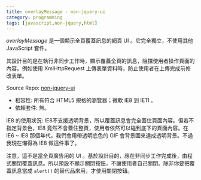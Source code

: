 ```yaml
---
title: overlayMessage - non-jquery-ui
category: programming
tags: [javascript,non-jquery,html]
---
```


*overlayMessage* 是一個顯示全頁覆蓋訊息的網頁 UI 。它完全獨立，不使用其他 JavaScript 套件。

其設計目的是在執行非同步工作時，顯示覆蓋全頁的訊息，阻擋使用者操作頁面的內容。例如使用 XmlHttpRequest 上傳表單資料時，防止使用者在上傳完成前修改表單。

Source Repo: [non-jquery-ui](https://github.com/shirock/non-jquery-ui)

<!--more-->

* 相容性: 所有符合 HTML5 規格的瀏覽器；微軟 IE8 到 IE11 。
* 依賴套件: 無。

<div class="note">
IE8 的使用狀況: IE8不支援透明背景，所以覆蓋訊息會完全蓋住頁面內容。但若不指定背景色，IE8 竟然不會蓋住整頁，使用者依然可以碰到底下的頁面內容。在 IE6 ~ IE8 那個年代，我們會用帶透明底色的 GIF 會背景圖來達成透明背景。不過我現在懶得為 IE8 做這件事了。
</div>

注意，這不是當全頁廣告用的 UI 。基於設計目的，應在非同步工作完成後，由程式關閉覆蓋訊息。所以預設不顯示關閉按鈕，不讓使用者自己關閉。除非你要把覆蓋訊息當成 `alert()` 的替代品來用，才使用關閉按鈕。

